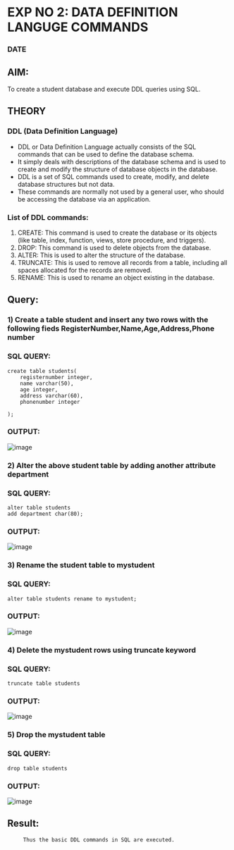 # EXP NO 2: DATA DEFINITION LANGUGE COMMANDS 
### DATE
## AIM:
To create a student database and execute DDL queries using SQL.


## THEORY
### DDL (Data Definition Language)

* DDL or Data Definition Language actually consists of the SQL commands that can be used to define the database schema.
* It simply deals with descriptions of the database schema and is used to create and modify the structure of database objects in the database.
* DDL is a set of SQL commands used to create, modify, and delete database structures but not data.
* These commands are normally not used by a general user, who should be accessing the database via an application.

 
### List of DDL commands: 
1. CREATE: This command is used to create the database or its objects (like table, index, function, views, store procedure, and triggers).
2. DROP: This command is used to delete objects from the database.
3. ALTER: This is used to alter the structure of the database.
4. TRUNCATE: This is used to remove all records from a table, including all spaces allocated for the records are removed.
5. RENAME: This is used to rename an object existing in the database.

## Query:

### 1) Create a table student  and insert any two rows with the following fieds RegisterNumber,Name,Age,Address,Phone number

### SQL QUERY: 
```
create table students(
    registernumber integer,
    name varchar(50),
    age integer,
    address varchar(60),
    phonenumber integer
    
);
```
### OUTPUT:

![image](https://github.com/PRAISEYSOLOMON/DBMS/assets/119394259/5c333d62-8baf-4b25-97f5-e5c62c37f988)


### 2) Alter the above student table by adding another attribute department

### SQL QUERY: 
```
alter table students
add department char(80);
```
### OUTPUT:

![image](https://github.com/PRAISEYSOLOMON/DBMS/assets/119394259/6759c732-9298-4b65-8353-b8b6c53f1cbf)

### 3) Rename the student table to mystudent

### SQL QUERY: 
```
alter table students rename to mystudent;
```
### OUTPUT:

![image](https://github.com/PRAISEYSOLOMON/DBMS/assets/119394259/c078909e-a5e7-4b0a-ba78-720afa92a55a)


### 4) Delete the mystudent rows using truncate keyword

### SQL QUERY: 
```
truncate table students
```
### OUTPUT:

![image](https://github.com/PRAISEYSOLOMON/DBMS/assets/119394259/be0ed95c-7721-4aa5-87bf-de30a7503d86)

### 5) Drop the mystudent table
 
### SQL QUERY:

```
drop table students

```

### OUTPUT:

![image](https://github.com/PRAISEYSOLOMON/DBMS/assets/119394259/7d986525-8baf-4f4f-9c5a-1e22a34db18c)









## Result:
         Thus the basic DDL commands in SQL are executed. 


